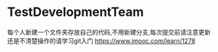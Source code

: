 # TestDevelopmentTeam
每个人新建一个文件夹存放自己的代码,不用新建分支,每次提交前请注意更新  
还是不清楚操作的请学习git入门  https://www.imooc.com/learn/1278  
